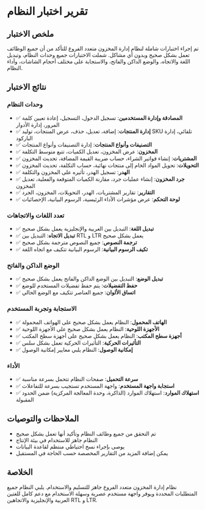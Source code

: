 # تقرير اختبار النظام

## ملخص الاختبار
تم إجراء اختبارات شاملة لنظام إدارة المخزون متعدد الفروع للتأكد من أن جميع الوظائف تعمل بشكل صحيح وبدون أي مشاكل. شملت الاختبارات جميع وحدات النظام، وتبديل اللغة والاتجاه، والوضع الداكن والفاتح، والاستجابة على مختلف أحجام الشاشات، وأداء النظام.

## نتائج الاختبار

### وحدات النظام
- ✅ **المصادقة وإدارة المستخدمين**: تسجيل الدخول، التسجيل، إعادة تعيين كلمة المرور، إدارة الأدوار
- ✅ **إدارة المنتجات**: إضافة، تعديل، حذف، عرض المنتجات، توليد SKU تلقائي، إدارة الباركود
- ✅ **التصنيفات وأنواع المنتجات**: إدارة التصنيفات وأنواع المنتجات
- ✅ **المخزون**: عرض المخزون، تعديل الكميات، تتبع متوسط التكلفة
- ✅ **المشتريات**: إنشاء فواتير الشراء، حساب ضريبة القيمة المضافة، تحديث المخزون
- ✅ **التحويلات**: تحويل المواد الخام إلى منتجات نهائية، حساب التكلفة، تحديث المخزون
- ✅ **الهدر**: تسجيل الهدر، تأثيره على المخزون والتكلفة
- ✅ **جرد المخزون**: إنشاء عمليات جرد، مقارنة الكميات المتوقعة والفعلية، تعديل المخزون
- ✅ **التقارير**: تقارير المشتريات، الهدر، التحويلات، المخزون، الجرد
- ✅ **لوحة التحكم**: عرض مؤشرات الأداء الرئيسية، الرسوم البيانية، الإحصائيات

### تعدد اللغات والاتجاهات
- ✅ **تبديل اللغة**: التبديل بين العربية والإنجليزية يعمل بشكل صحيح
- ✅ **تبديل الاتجاه**: التبديل بين RTL و LTR يعمل بشكل صحيح
- ✅ **ترجمة النصوص**: جميع النصوص مترجمة بشكل صحيح
- ✅ **تكيف الرسوم البيانية**: الرسوم البيانية تتكيف مع اتجاه اللغة

### الوضع الداكن والفاتح
- ✅ **تبديل الوضع**: التبديل بين الوضع الداكن والفاتح يعمل بشكل صحيح
- ✅ **حفظ التفضيلات**: يتم حفظ تفضيلات المستخدم للوضع
- ✅ **اتساق الألوان**: جميع العناصر تتكيف مع الوضع الحالي

### الاستجابة وتجربة المستخدم
- ✅ **الهاتف المحمول**: النظام يعمل بشكل صحيح على الهواتف المحمولة
- ✅ **الأجهزة اللوحية**: النظام يعمل بشكل صحيح على الأجهزة اللوحية
- ✅ **أجهزة سطح المكتب**: النظام يعمل بشكل صحيح على أجهزة سطح المكتب
- ✅ **التأثيرات الحركية**: التأثيرات الحركية تعمل بشكل سلس
- ✅ **إمكانية الوصول**: النظام يلبي معايير إمكانية الوصول

### الأداء
- ✅ **سرعة التحميل**: صفحات النظام تتحمل بسرعة مناسبة
- ✅ **استجابة واجهة المستخدم**: واجهة المستخدم تستجيب بسرعة للتفاعلات
- ✅ **استهلاك الموارد**: استهلاك الموارد (الذاكرة، وحدة المعالجة المركزية) ضمن الحدود المقبولة

## الملاحظات والتوصيات
- تم التحقق من جميع وظائف النظام وتأكيد أنها تعمل بشكل صحيح
- النظام جاهز للاستخدام في بيئة الإنتاج
- يوصى بإجراء نسخ احتياطي منتظم لقاعدة البيانات
- يمكن إضافة المزيد من التقارير المخصصة حسب الحاجة في المستقبل

## الخلاصة
نظام إدارة المخزون متعدد الفروع جاهز للتسليم والاستخدام. يلبي النظام جميع المتطلبات المحددة ويوفر واجهة مستخدم عصرية وسهلة الاستخدام مع دعم كامل للغتين العربية والإنجليزية والاتجاهين RTL و LTR.
